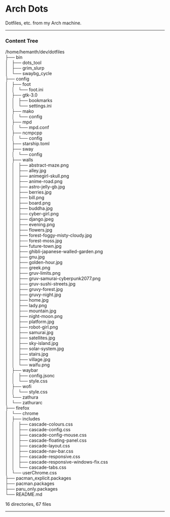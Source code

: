 # Arch Dots

Dotfiles, etc. from my Arch machine.

---
### Content Tree

/home/hemanth/dev/dotfiles  
├── bin  
│   ├── dots_tool  
│   ├── grim_slurp  
│   └── swaybg_cycle  
├── config  
│   ├── foot  
│   │   └── foot.ini  
│   ├── gtk-3.0  
│   │   ├── bookmarks  
│   │   └── settings.ini  
│   ├── mako  
│   │   └── config  
│   ├── mpd  
│   │   └── mpd.conf  
│   ├── ncmpcpp  
│   │   └── config  
│   ├── starship.toml  
│   ├── sway  
│   │   └── config  
│   ├── walls  
│   │   ├── abstract-maze.png  
│   │   ├── alley.jpg  
│   │   ├── animegirl-skull.png  
│   │   ├── anime-road.png  
│   │   ├── astro-jelly-gb.jpg  
│   │   ├── berries.jpg  
│   │   ├── bill.png  
│   │   ├── board.png  
│   │   ├── buddha.jpg  
│   │   ├── cyber-girl.png  
│   │   ├── django.jpeg  
│   │   ├── evening.png  
│   │   ├── flowers.jpg  
│   │   ├── forest-foggy-misty-cloudy.jpg  
│   │   ├── forest-moss.jpg  
│   │   ├── future-town.jpg  
│   │   ├── ghibli-japanese-walled-garden.png  
│   │   ├── gnu.jpg  
│   │   ├── golden-hour.jpg  
│   │   ├── greek.png  
│   │   ├── gruv-limits.png  
│   │   ├── gruv-samurai-cyberpunk2077.png  
│   │   ├── gruv-sushi-streets.jpg  
│   │   ├── gruvy-forest.jpg  
│   │   ├── gruvy-night.jpg  
│   │   ├── home.jpg  
│   │   ├── lady.png  
│   │   ├── mountain.jpg  
│   │   ├── night-moon.png  
│   │   ├── platform.jpg  
│   │   ├── robot-girl.png  
│   │   ├── samurai.jpg  
│   │   ├── satellites.jpg  
│   │   ├── sky-island.jpg  
│   │   ├── solar-system.jpg  
│   │   ├── stairs.jpg  
│   │   ├── village.jpg  
│   │   └── waifu.png  
│   ├── waybar  
│   │   ├── config.jsonc  
│   │   └── style.css  
│   ├── wofi  
│   │   └── style.css  
│   └── zathura  
│       └── zathurarc  
├── firefox  
│   └── chrome  
│       ├── includes  
│       │   ├── cascade-colours.css  
│       │   ├── cascade-config.css  
│       │   ├── cascade-config-mouse.css  
│       │   ├── cascade-floating-panel.css  
│       │   ├── cascade-layout.css  
│       │   ├── cascade-nav-bar.css  
│       │   ├── cascade-responsive.css  
│       │   ├── cascade-responsive-windows-fix.css  
│       │   └── cascade-tabs.css  
│       └── userChrome.css  
├── pacman_explicit.packages  
├── pacman.packages  
├── paru_only.packages  
└── README.md  
  
16 directories, 67 files  

---

